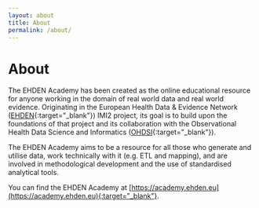 ```yaml
---
layout: about
title: About
permalink: /about/
---
```


# About

The EHDEN Academy has been created as the online educational resource for anyone working in the domain of real world data and real world evidence. Originating in the European Health Data & Evidence Network ([EHDEN](https://www.ehden.eu){:target="_blank"}) IMI2 project, its goal is to build upon the foundations of that project and its collaboration with the Observational Health Data Science and Informatics ([OHDSI](https://www.ohdsi.org){:target="_blank"}).

The EHDEN Academy aims to be a resource for all those who generate and utilise data, work technically with it (e.g. ETL and mapping), and are involved in methodological development and the use of standardised analytical tools.

You can find the EHDEN Academy at [https://academy.ehden.eu](https://academy.ehden.eu){:target="_blank"}.
